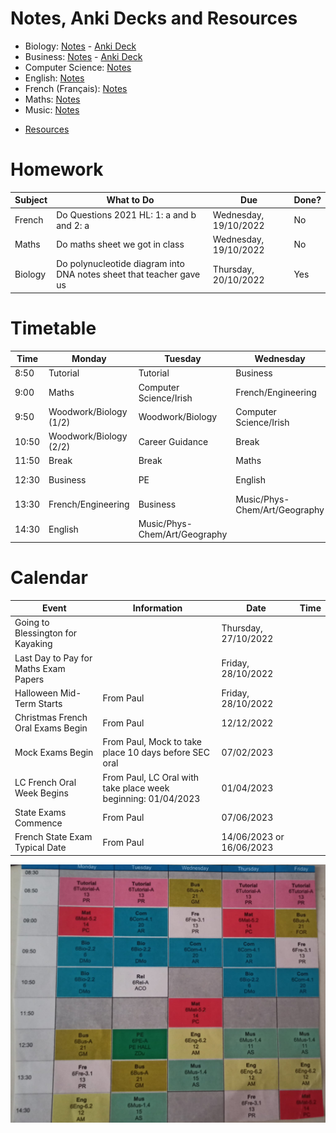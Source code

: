 # Notes, Anki Decks and Resources
- Biology: [Notes](subjects/biology/biology.md) - [Anki Deck](https://github.com/cutthroat78/Leaving-Cert-Notes/releases/download/Biology/Biology.apkg)
- Business: [Notes](subjects/business/business.md) - [Anki Deck](https://github.com/cutthroat78/Leaving-Cert-Notes/releases/download/Business/Business.apkg)
- Computer Science: [Notes](subjects/computer-science/computer-science.md)
- English: [Notes](subjects/english/english.md)
- French (Français): [Notes](subjects/french/french.md)
- Maths: [Notes](subjects/maths/maths.md)
- Music: [Notes](subjects/music/music.md)
<!-- [General Study Methods & Tips](study.md)-->
- [Resources](resources.md)

# Homework

| Subject | What to Do | Due | Done? |
|-|-|-|-|
| French | Do Questions 2021 HL: 1: a and b and 2: a | Wednesday, 19/10/2022 | No |
| Maths | Do maths sheet we got in class | Wednesday, 19/10/2022 | No |
| Biology | Do polynucleotide diagram into DNA notes sheet that teacher gave us | Thursday, 20/10/2022 | Yes |

# Timetable

| Time  | Monday                 | Tuesday                       | Wednesday                     | Thursday                      | Friday                            |
|-------|------------------------|-------------------------------|-------------------------------|-------------------------------|-----------------------------------|
| 8:50  | Tutorial               | Tutorial                      | Business                      | Tutorial                      | Tutorial                          |
| 9:00  | Maths                  | Computer Science/Irish        | French/Engineering            | Maths                         | Relationship and Sexual Education |
| 9:50  | Woodwork/Biology (1/2) | Woodwork/Biology              | Computer Science/Irish        | Computer Science/Irish        | French/Engineering                |
| 10:50 | Woodwork/Biology (2/2) | Career Guidance               | Break                         | Woodwork/Biology              | Computer Science/Irish            |
| 11:50 | Break                  | Break                         | Maths                         | Break                         | Break                             |
| 12:30 | Business               | PE                            | English                       | Music/Phys-Chem/Art/Geography | Music/Phys-Chem/Art/Geography     |
| 13:30 | French/Engineering     | Business                      | Music/Phys-Chem/Art/Geography | English                       | English                           |
| 14:30 | English                | Music/Phys-Chem/Art/Geography |                               | French/Engineering            | Maths                             |

# Calendar

| Event | Information | Date | Time |
|-|-|-|-|
| Going to Blessington for Kayaking | | Thursday, 27/10/2022 | |
| Last Day to Pay for Maths Exam Papers | | Friday, 28/10/2022 | |
| Halloween Mid-Term Starts | From Paul | Friday, 28/10/2022 | |
| Christmas French Oral Exams Begin | From Paul | 12/12/2022 | |
| Mock Exams Begin | From Paul, Mock to take place 10 days before SEC oral | 07/02/2023 | |
| LC French Oral Week Begins | From Paul, LC Oral with take place week beginning: 01/04/2023 | 01/04/2023 | |
| State Exams Commence | From Paul | 07/06/2023 | |
| French State Exam Typical Date | From Paul | 14/06/2023 or 16/06/2023 | |

![Timetable](timetable.jpeg)
